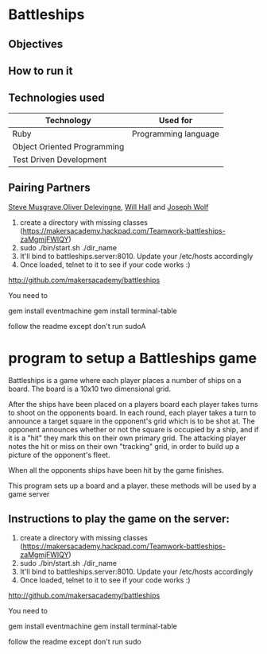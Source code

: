 # Battleships

## Objectives

## How to run it

## Technologies used
|Technology                 |Used for                        |
|---------------------------|--------------------------------|
|Ruby                       |Programming language            |
|Object Oriented Programming|  |
|Test Driven Development  |  |



## Pairing Partners

[Steve Musgrave],[Oliver Delevingne], [Will Hall] and [Joseph Wolf]

[Steve Musgrave]:https://github.com/StephanMusgrave
[Oliver Delevingne]:https://github.com/odelevingne
[Will Hall]:https://github.com/willhall88
[Joseph Wolf]:https://github.com/josephwolf


1. create a directory with missing classes (https://makersacademy.hackpad.com/Teamwork-battleships-zaMgmjFWlQY)
2. sudo ./bin/start.sh ./dir_name
3. It'll bind to battleships.server:8010. Update your /etc/hosts accordingly
4. Once loaded, telnet to it to see if your code works :)

http://github.com/makersacademy/battleships

You need to

gem install eventmachine
gem install terminal-table

follow the readme except don't run sudoA 

program to setup a Battleships game
=====================================

Battleships is a game where each player places a number of ships on a board. The board is a 10x10 two dimensional grid.

After the ships have been placed on a players board each player takes turns to shoot on the opponents board. In each round, each player takes a turn to announce a target square in the opponent's grid which is to be shot at. The opponent announces whether or not the square is occupied by a ship, and if it is a "hit" they mark this on their own primary grid. The attacking player notes the hit or miss on their own "tracking" grid, in order to build up a picture of the opponent's fleet.

When all the opponents ships have been hit by the game finishes.

This program sets up a board and a player.  these methods will be used by a game server

Instructions to play the game on the server:
--------------------------------------------

1. create a directory with missing classes (https://makersacademy.hackpad.com/Teamwork-battleships-zaMgmjFWlQY)
2. sudo ./bin/start.sh ./dir_name
3. It'll bind to battleships.server:8010. Update your /etc/hosts accordingly
4. Once loaded, telnet to it to see if your code works :)

http://github.com/makersacademy/battleships

You need to

gem install eventmachine
gem install terminal-table

follow the readme except don't run sudo